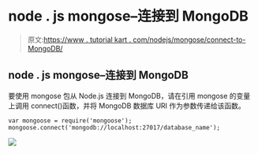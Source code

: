 # node . js mongose–连接到 MongoDB

> 原文:[https://www . tutorial kart . com/nodejs/mongose/connect-to-MongoDB/](https://www.tutorialkart.com/nodejs/mongoose/connect-to-mongodb/)

## node . js mongose–连接到 MongoDB

要使用 mongose 包从 Node.js 连接到 MongoDB，请在引用 mongose 的变量上调用 connect()函数，并将 MongoDB 数据库 URI 作为参数传递给该函数。

```
var mongoose = require('mongoose');
mongoose.connect('mongodb://localhost:27017/database_name');
```

[![](../Images/925da31b32d6bc3827932f6c8afb11bb.png)](https://www.tutorialkart.com/)